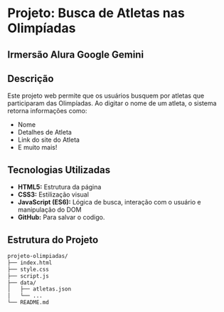 # Projeto: Busca de Atletas nas Olimpíadas
## Irmersão Alura Google Gemini

## Descrição
Este projeto web permite que os usuários busquem por atletas que participaram das Olimpíadas. Ao digitar o nome de um atleta, o sistema retorna informações como:

* Nome
* Detalhes de Atleta
* Link do site do Atleta
* E muito mais!

## Tecnologias Utilizadas
* **HTML5:** Estrutura da página
* **CSS3:** Estilização visual
* **JavaScript (ES6):** Lógica de busca, interação com o usuário e manipulação do DOM
* **GitHub:** Para salvar o codigo.

## Estrutura do Projeto
```markdown
projeto-olimpiadas/
├── index.html
├── style.css
├── script.js
├── data/
│   ├── atletas.json
│   └── ...
└── README.md
```
